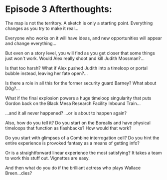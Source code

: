 # Episode 3 Afterthoughts:
The map is not the territory. A sketch is only a starting point. Everything changes as you try to make it real...

Everyone who works on it will have ideas, and new opportunities will appear and change everything...

But even on a story level, you will find as you get closer that some things just won't work. Would Alex really shoot and kill Judith Mossman?...

Is that too harsh? What if Alex pushed Judith into a timeloop or portal bubble instead, leaving her fate open?...

Is there a role in all this for the former security guard Barney? What about D0g?...

What if the final explosion powers a huge timeloop singularity that puts Gordon back on the Black Mesa Research Facility Inbound Train...

...and it all never happened? ...or is about to happen again?

Also, how do you tell it? Do you start on the Borealis and have physical timeloops that function as flashbacks? How would that work?

Do you start with glimpses of a Combine interrogation cell? Do you hint the entire experience is provoked fantasy as a means of getting info?

Or is a straightforward linear experience the most satisfying? It takes a team to work this stuff out. Vignettes are easy.

And then what do you do if the brilliant actress who plays Wallace Breen...dies?
